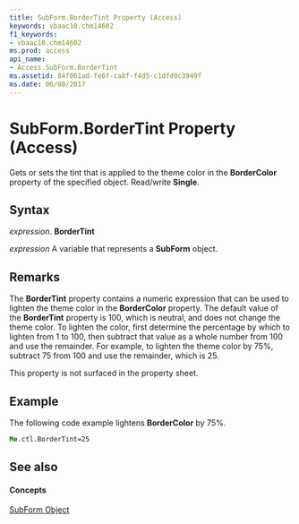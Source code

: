 ```yaml
---
title: SubForm.BorderTint Property (Access)
keywords: vbaac10.chm14602
f1_keywords:
- vbaac10.chm14602
ms.prod: access
api_name:
- Access.SubForm.BorderTint
ms.assetid: 84f061ad-fe6f-ca8f-f4d5-c1dfd9c3949f
ms.date: 06/08/2017
---
```



# SubForm.BorderTint Property (Access)

Gets or sets the tint that is applied to the theme color in the **BorderColor** property of the specified object. Read/write **Single**.


## Syntax

 _expression_. **BorderTint**

 _expression_ A variable that represents a **SubForm** object.


## Remarks

The **BorderTint** property contains a numeric expression that can be used to lighten the theme color in the **BorderColor** property. The default value of the **BorderTint** property is 100, which is neutral, and does not change the theme color. To lighten the color, first determine the percentage by which to lighten from 1 to 100, then subtract that value as a whole number from 100 and use the remainder. For example, to lighten the theme color by 75%, subtract 75 from 100 and use the remainder, which is 25.

This property is not surfaced in the property sheet.


## Example

The following code example lightens **BorderColor** by 75%.


```vb
Me.ctl.BorderTint=25
```


## See also


#### Concepts


[SubForm Object](subform-object-access.md)

